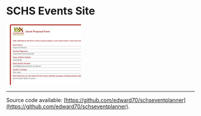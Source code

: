 # SCHS Events Site

<img src="../img/events.PNG" alt="SCHS Events Site" width="200"/>

---

Source code available: [https://github.com/edward70/schseventplanner](https://github.com/edward70/schseventplanner).